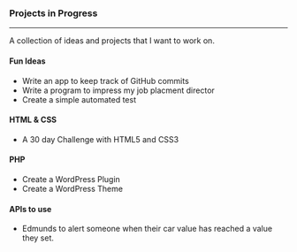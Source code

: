 ### Projects in Progress
*** 

A collection of ideas and projects that I want to work on.

#### Fun Ideas 
* Write an app to keep track of GitHub commits
* Write a program to impress my job placment director 
* Create a simple automated test


#### HTML & CSS
* A 30 day Challenge with HTML5 and CSS3

#### PHP
* Create a WordPress Plugin
* Create a WordPress Theme

#### APIs to use
* Edmunds to alert someone when their car value has reached a value they set.
